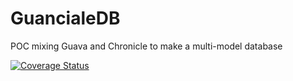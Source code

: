 # GuancialeDB
POC mixing Guava and Chronicle to make a multi-model database

[![Coverage Status](https://coveralls.io/repos/github/maxdemarzi/GuancialeDB/badge.svg?branch=master)](https://coveralls.io/github/maxdemarzi/GuancialeDB?branch=master)
